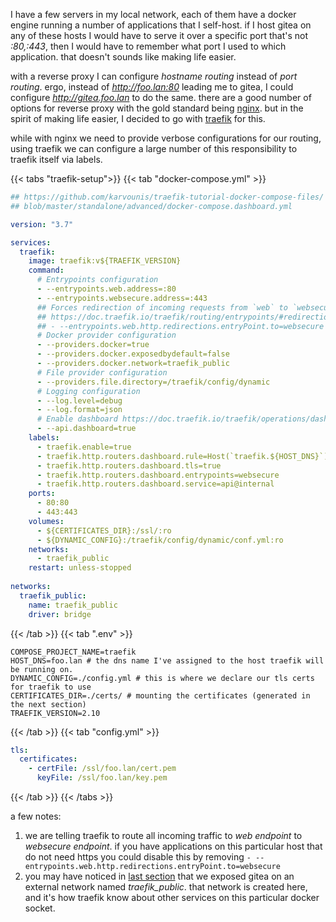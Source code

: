 I have a few servers in my local network, each of them have a docker engine running a number of applications that I self-host. if I host gitea on any of these hosts I would have to serve it over a specific port that's not _:80,:443_, then I would have to remember what port I used to which application. that doesn't sounds like making life easier. 

with a reverse proxy I can configure _hostname routing_ instead of _port routing_. ergo, instead of _http://foo.lan:80_ leading me to gitea, I could configure _http://gitea.foo.lan_ to do the same. there are a good number of options for reverse proxy with the gold standard being [nginx](https://github.com/nginx/nginx). but in the spirit of making life easier, I decided to go with [traefik](https://github.com/traefik/traefik) for this. 

while with nginx we need to provide verbose configurations for our routing, using traefik we can configure a large number of this responsibility to traefik itself via labels.

{{< tabs "traefik-setup">}}
{{< tab "docker-compose.yml" >}}

```yaml
## https://github.com/karvounis/traefik-tutorial-docker-compose-files/ \
## blob/master/standalone/advanced/docker-compose.dashboard.yml

version: "3.7"

services:
  traefik:
    image: traefik:v${TRAEFIK_VERSION}
    command:
      # Entrypoints configuration
      - --entrypoints.web.address=:80
      - --entrypoints.websecure.address=:443
      ## Forces redirection of incoming requests from `web` to `websecure` entrypoint. 
      ## https://doc.traefik.io/traefik/routing/entrypoints/#redirection
      ## - --entrypoints.web.http.redirections.entryPoint.to=websecure
      # Docker provider configuration
      - --providers.docker=true
      - --providers.docker.exposedbydefault=false
      - --providers.docker.network=traefik_public
      # File provider configuration
      - --providers.file.directory=/traefik/config/dynamic
      # Logging configuration
      - --log.level=debug
      - --log.format=json
      # Enable dashboard https://doc.traefik.io/traefik/operations/dashboard/#secure-mode
      - --api.dashboard=true
    labels:
      - traefik.enable=true
      - traefik.http.routers.dashboard.rule=Host(`traefik.${HOST_DNS}`) && (PathPrefix(`/api`) || PathPrefix(`/dashboard`))
      - traefik.http.routers.dashboard.tls=true
      - traefik.http.routers.dashboard.entrypoints=websecure
      - traefik.http.routers.dashboard.service=api@internal
    ports:
      - 80:80
      - 443:443
    volumes:
      - ${CERTIFICATES_DIR}:/ssl/:ro
      - ${DYNAMIC_CONFIG}:/traefik/config/dynamic/conf.yml:ro
    networks:
      - traefik_public
    restart: unless-stopped
    
networks:
  traefik_public:
    name: traefik_public
    driver: bridge
```
{{< /tab >}}
{{< tab ".env" >}}



```shell
COMPOSE_PROJECT_NAME=traefik
HOST_DNS=foo.lan # the dns name I've assigned to the host traefik will be running on.
DYNAMIC_CONFIG=./config.yml # this is where we declare our tls certs for traefik to use
CERTIFICATES_DIR=./certs/ # mounting the certificates (generated in the next section)
TRAEFIK_VERSION=2.10
```
{{< /tab >}}
{{< tab "config.yml" >}}
```yml
tls:
  certificates:
    - certFile: /ssl/foo.lan/cert.pem
      keyFile: /ssl/foo.lan/key.pem
```
{{< /tab >}}
{{< /tabs >}}

a few notes: 
1. we are telling traefik to route all incoming traffic to _web endpoint_ to _websecure endpoint_. if you have applications on this particular host that do not need https you could disable this by removing `- --entrypoints.web.http.redirections.entryPoint.to=websecure` 
2. you may have noticed in [last section](#git-and-package-repository) that we exposed gitea on an external network named _traefik\_public_. that network is created here, and it's how traefik know about other services on this particular docker socket.


